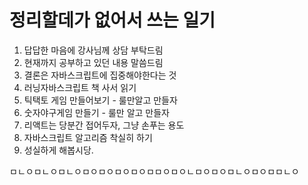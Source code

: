 # 정리할데가 없어서 쓰는 일기

1. 답답한 마음에 강사님께 상담 부탁드림
1. 현재까지 공부하고 있던 내용 말씀드림
1. 결론은 자바스크립트에 집중해야한다는 것
1. 러닝자바스크립트 책 사서 읽기
1. 틱택토 게임 만들어보기 - 룰만알고 만들자
1. 숫자야구게임 만들기 - 룰만 알고 만들자
1. 리액트는 당분간 접어두자, 그냥 손푸는 용도
1. 자바스크립트 알고리즘 착실히 하기
1. 성실하게 해봅시당.

ㅁㄴㅇㅁㄴㅇㅁㄴㅇㅁㅇㅁㅇㅁㅇㅁㅇㅁㅁㅇㅁㅇㄴㅁㅇㅁㅇㅁㄴㅇㅁㅇㅁㅁㄴㅇ
